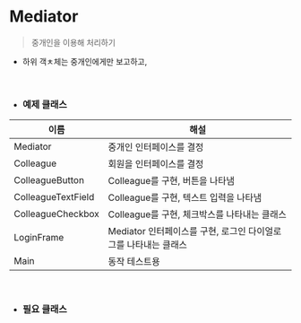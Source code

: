 # Mediator

> 중개인을 이용해 처리하기

- 하위 객ㅊ체는 중개인에게만 보고하고, 

<br>

- ### 예제 클래스

| 이름               | 해설                                                            |
|--------------------|-----------------------------------------------------------------|
| Mediator           | 중개인 인터페이스를 결정                                        |
| Colleague          | 회원을 인터페이스를 결정                                        |
| ColleagueButton    | Colleague를 구현, 버튼을 나타냄                                 |
| ColleagueTextField | Colleague를 구현, 텍스트 입력을 나타냄                          |
| ColleagueCheckbox  | Colleague를 구현, 체크박스를 나타내는 클래스                    |
| LoginFrame         | Mediator 인터페이스를 구현, 로그인 다이얼로그를 나타내는 클래스 |
| Main               | 동작 테스트용                                                   |

<br>

- ### 필요 클래스

<br>


